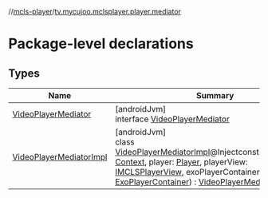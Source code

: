 //[mcls-player](../../index.md)/[tv.mycujoo.mclsplayer.player.mediator](index.md)

# Package-level declarations

## Types

| Name | Summary |
|---|---|
| [VideoPlayerMediator](-video-player-mediator/index.md) | [androidJvm]<br>interface [VideoPlayerMediator](-video-player-mediator/index.md) |
| [VideoPlayerMediatorImpl](-video-player-mediator-impl/index.md) | [androidJvm]<br>class [VideoPlayerMediatorImpl](-video-player-mediator-impl/index.md)@Injectconstructor(context: [Context](https://developer.android.com/reference/kotlin/android/content/Context.html), player: [Player](../tv.mycujoo.mclsplayer.player.player/-player/index.md), playerView: [IMCLSPlayerView](../tv.mycujoo.mclsplayer.player.widget/-i-m-c-l-s-player-view/index.md), exoPlayerContainer: [ExoPlayerContainer](../tv.mycujoo.mclsplayer.player.utils/-exo-player-container/index.md)) : [VideoPlayerMediator](-video-player-mediator/index.md) |
